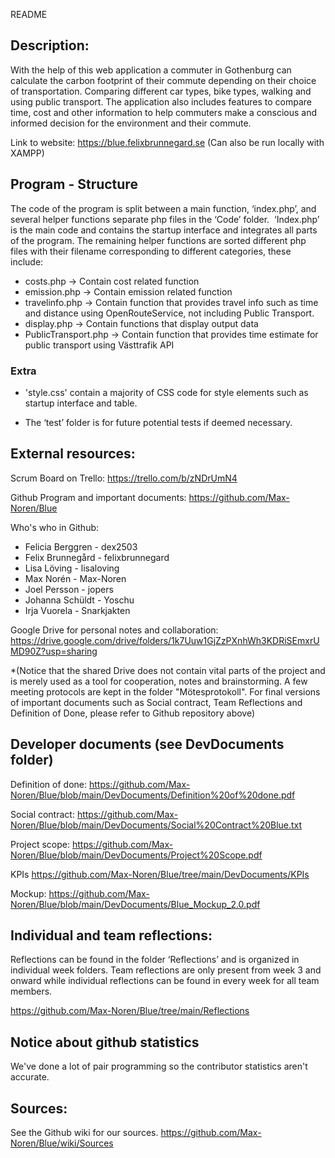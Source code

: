 README

## Description:
With the help of this web application a commuter in Gothenburg can calculate the carbon footprint of their commute depending on their choice of transportation. Comparing different car types, bike types, walking and using public transport. The application also includes features to compare time, cost and other information to help commuters make a conscious and informed decision for the environment and their commute. 

Link to website:
https://blue.felixbrunnegard.se
(Can also be run locally with XAMPP)


## Program - Structure
The code of the program is split between a main function, ‘index.php’, and several helper functions separate php files in the ‘Code’ folder.  ‘Index.php’ is the main code and contains the startup interface and integrates all parts of the program. The remaining helper functions are sorted different php files with their filename corresponding to different categories, these include:
* costs.php -> Contain cost related function
* emission.php -> Contain emission related function
* travelinfo.php -> Contain function that provides travel info such as time and distance using OpenRouteService, not including Public Transport.
* display.php -> Contain functions that display output data
* PublicTransport.php -> Contain function that provides time estimate for public transport using Västtrafik API

### Extra
* 'style.css' contain a majority of CSS code for style elements such as startup interface and table.

* The ‘test’ folder is for future potential tests if deemed necessary.

## External resources:
Scrum Board on Trello:
https://trello.com/b/zNDrUmN4

Github Program and important documents:
https://github.com/Max-Noren/Blue

Who's who in Github:
* Felicia Berggren - dex2503
* Felix Brunnegård - felixbrunnegard
* Lisa Löving - lisaloving
* Max Norén - Max-Noren
* Joel Persson - jopers
* Johanna Schüldt - Yoschu
* Irja Vuorela - Snarkjakten

Google Drive for personal notes and collaboration:
https://drive.google.com/drive/folders/1k7Uuw1GjZzPXnhWh3KDRiSEmxrUMD90Z?usp=sharing

*(Notice that the shared Drive does not contain vital parts of the project and is merely used as a tool for cooperation, notes and brainstorming. A few meeting protocols are kept in the folder "Mötesprotokoll". For final versions of important documents such as Social  contract, Team Reflections and Definition of Done, please refer to Github repository above)

## Developer documents (see DevDocuments folder)

Definition of done:
https://github.com/Max-Noren/Blue/blob/main/DevDocuments/Definition%20of%20done.pdf

Social contract:
https://github.com/Max-Noren/Blue/blob/main/DevDocuments/Social%20Contract%20Blue.txt

Project scope:
https://github.com/Max-Noren/Blue/blob/main/DevDocuments/Project%20Scope.pdf

KPIs
https://github.com/Max-Noren/Blue/tree/main/DevDocuments/KPIs

Mockup:
https://github.com/Max-Noren/Blue/blob/main/DevDocuments/Blue_Mockup_2.0.pdf

## Individual and team reflections:
Reflections can be found in the folder ‘Reflections’ and is organized in individual week folders. Team reflections are only present from week 3 and onward while individual reflections can be found in every week for all team members.

https://github.com/Max-Noren/Blue/tree/main/Reflections

## Notice about github statistics
We've done a lot of pair programming so the contributor statistics aren't accurate.

## Sources: 
See the Github wiki for our sources.
https://github.com/Max-Noren/Blue/wiki/Sources


